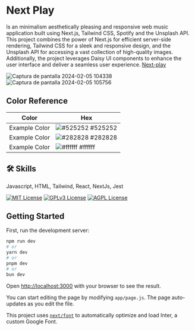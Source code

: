 # Next Play

Is an minimalism aesthetically pleasing and responsive web music application built using Next.js, Tailwind CSS, Spotify and the Unsplash API. This project combines the power of Next.js for efficient server-side rendering, Tailwind CSS for a sleek and responsive design, and the Unsplash API for accessing a vast collection of high-quality images. Additionally, the project leverages Daisy UI components to enhance the user interface and deliver a seamless user experience. [Next-play](https://nextmusic-eight.vercel.app/)


![Captura de pantalla 2024-02-05 104338](https://github.com/MigVarona/nextmusic/assets/146460162/54778819-53fb-4512-a15b-285a3c5950b7)
![Captura de pantalla 2024-02-05 105756](https://github.com/MigVarona/nextmusic/assets/146460162/633438e9-f5a0-425e-b1e3-0d29428f2b9c)


## Color Reference

| Color             | Hex                                                                |
| ----------------- | ------------------------------------------------------------------ |
| Example Color | ![#525252](https://via.placeholder.com/10/525252?text=+) #525252 |
| Example Color | ![#282828](https://via.placeholder.com/10/282828?text=+) #282828 |
| Example Color | ![#ffffff](https://via.placeholder.com/10/ffffff?text=+) #ffffff |

## 🛠 Skills
Javascript, HTML, Tailwind, React, NextJs, Jest

[![MIT License](https://img.shields.io/badge/License-MIT-green.svg)](https://choosealicense.com/licenses/mit/)
[![GPLv3 License](https://img.shields.io/badge/License-GPL%20v3-yellow.svg)](https://opensource.org/licenses/)
[![AGPL License](https://img.shields.io/badge/license-AGPL-blue.svg)](http://www.gnu.org/licenses/agpl-3.0)




## Getting Started

First, run the development server:

```bash
npm run dev
# or
yarn dev
# or
pnpm dev
# or
bun dev
```

Open [http://localhost:3000](http://localhost:3000) with your browser to see the result.

You can start editing the page by modifying `app/page.js`. The page auto-updates as you edit the file.

This project uses [`next/font`](https://nextjs.org/docs/basic-features/font-optimization) to automatically optimize and load Inter, a custom Google Font.


